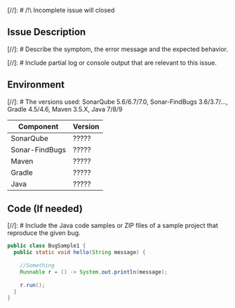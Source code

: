 [//]: # /!\ Incomplete issue will closed

## Issue Description

[//]: # Describe the symptom, the error message and the expected behavior.

[//]: # Include partial log or console output that are relevant to this issue.


## Environment

[//]: # The versions used: SonarQube 5.6/6.7/7.0, Sonar-FindBugs 3.6/3.7/..., Gradle 4.5/4.6, Maven 3.5.X, Java 7/8/9

| Component          | Version |
| ------------------ | ------- |
| SonarQube          | ?????   |
| Sonar-FindBugs     | ?????   |
| Maven              | ?????   |
| Gradle             | ?????   |
| Java               | ?????   |

## Code (If needed)

[//]: # Include the Java code samples or ZIP files of a sample project that reproduce the given bug.

```java
public class BugSample1 {
  public static void hello(String message) {
       
    //Something
    Runnable r = () -> System.out.println(message);
   
    r.run();
  }
}
```